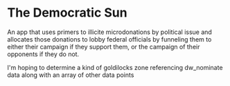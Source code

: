 # The Democratic Sun
An app that uses primers to illicite microdonations by political issue and allocates those donations to lobby federal officials by funneling them to either their campaign if they support them, or the campaign of their opponents if they do not. 


I'm hoping to determine a kind of goldilocks zone referencing dw_nominate data along with an array of other data points
